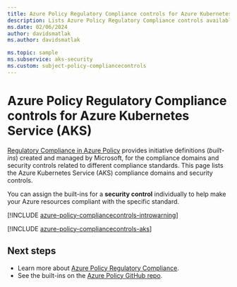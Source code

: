 ```yaml
---
title: Azure Policy Regulatory Compliance controls for Azure Kubernetes Service (AKS)
description: Lists Azure Policy Regulatory Compliance controls available for Azure Kubernetes Service (AKS). These built-in policy definitions provide common approaches to managing the compliance of your Azure resources.
ms.date: 02/06/2024
author: davidsmatlak
ms.author: davidsmatlak

ms.topic: sample
ms.subservice: aks-security
ms.custom: subject-policy-compliancecontrols
---
```


# Azure Policy Regulatory Compliance controls for Azure Kubernetes Service (AKS)

[Regulatory Compliance in Azure Policy](/azure/governance/policy/concepts/regulatory-compliance)
provides initiative definitions (*built-ins*) created and managed by Microsoft, for the compliance domains and security controls related to different compliance standards. This page lists the Azure Kubernetes Service (AKS) compliance domains and security controls.

You can assign the built-ins for a **security control** individually to help make your Azure resources compliant with the specific standard.

[!INCLUDE [azure-policy-compliancecontrols-introwarning](~/azure-docs-pr/includes/policy/standards/intro-warning.md)]

[!INCLUDE [azure-policy-compliancecontrols-aks](~/azure-docs-pr/includes/policy/standards/byrp/microsoft.containerservice.md)]

## Next steps

- Learn more about [Azure Policy Regulatory Compliance](/azure/governance/policy/concepts/regulatory-compliance).
- See the built-ins on the [Azure Policy GitHub repo](https://github.com/Azure/azure-policy).

